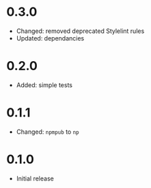 # 0.3.0

- Changed: removed deprecated Stylelint rules
- Updated: dependancies

# 0.2.0

- Added: simple tests

# 0.1.1

- Changed: `npmpub` to `np`

# 0.1.0

-  Initial release
